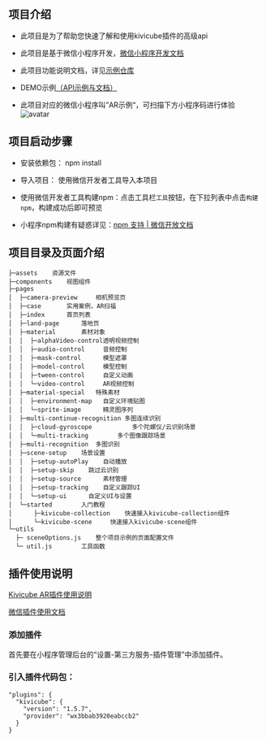 ##  项目介绍

* 此项目是为了帮助您快速了解和使用kivicube插件的高级api

* 此项目是基于微信小程序开发，[微信小程序开发文档](https://developers.weixin.qq.com/miniprogram/dev/framework/)

* 此项目功能说明文档，详见[示例仓库](https://www.yuque.com/kivicube/manual/advanced-api)

* DEMO示例[（API示例与文档）](https://github.com/kivisense/wechat-kivicube-plugin-api-demo)

* 此项目对应的微信小程序叫”AR示例“，可扫描下方小程序码进行体验  
![avatar](https://cdn.nlark.com/yuque/0/2020/jpeg/217517/1606982678816-87c46bb6-261c-458d-b8bf-e3a6d15b9993.jpeg?x-oss-process=image%2Fresize%2Cw_200)

## 项目启动步骤
* 安装依赖包： npm install

* 导入项目： 使用微信开发者工具导入本项目

* 使用微信开发者工具构建npm：点击工具栏`工具`按钮，在下拉列表中点击`构建npm`，构建成功后即可预览

* 小程序npm构建有疑惑详见：[npm 支持 | 微信开放文档](https://github.com/kivisense/wechat-kivicube-plugin-api-demo)

## 项目目录及页面介绍
```
├─assets 	资源文件
├─components 	视图组件
├─pages
│  ├─camera-preview   	相机预览页
│  ├─case		实用案例，AR扫福
│  ├─index		首页列表
│  ├─land-page 		落地页
│  ├─material 		素材对象
│  │  ├─alphaVideo-control透明视频控制
│  │  ├─audio-control 	  音频控制
│  │  ├─mask-control  	  模型遮罩
│  │  ├─model-control     模型控制
│  │  ├─tween-control	  自定义动画
│  │  └─video-control	  AR视频控制
│  ├─material-special	特殊素材
│  │  ├─environment-map	  自定义环境贴图
│  │  └─sprite-image	  精灵图序列
│  ├─multi-continue-recognition 多图连续识别
│  │  ├─cloud-gyroscope	          多个陀螺仪/云识别场景
│  │  └─multi-tracking		  多个图像跟踪场景
│  ├─multi-recognition 	多图识别
│  ├─scene-setup	场景设置
│  │  ├─setup-autoPlay	  自动播放
│  │  ├─setup-skip	  跳过云识别
│  │  ├─setup-source 	  素材管理
│  │  ├─setup-tracking	  自定义跟踪UI
│  │  └─setup-ui	  自定义UI与设置
│  └─started		入门教程
│      ├─kivicube-collection	快速接入kivicube-collection组件
│      └─kivicube-scene		快速接入kivicube-scene组件
└─utils			
  ├─ sceneOptions.js	整个项目示例的页面配置文件
  └─ util.js 		工具函数
```

## 插件使用说明

[Kivicube AR插件使用说明](https://mp.weixin.qq.com/wxopen/plugindevdoc?appid=wx3bbab3920eabccb2&token=&lang=zh_CN)

[微信插件使用文档](https://developers.weixin.qq.com/miniprogram/dev/framework/plugin/using.html) 

### 添加插件
首先要在小程序管理后台的“设置-第三方服务-插件管理”中添加插件。

### 引入插件代码包：
    "plugins": {
      "kivicube": {
        "version": "1.5.7",
        "provider": "wx3bbab3920eabccb2"
      }
	}




